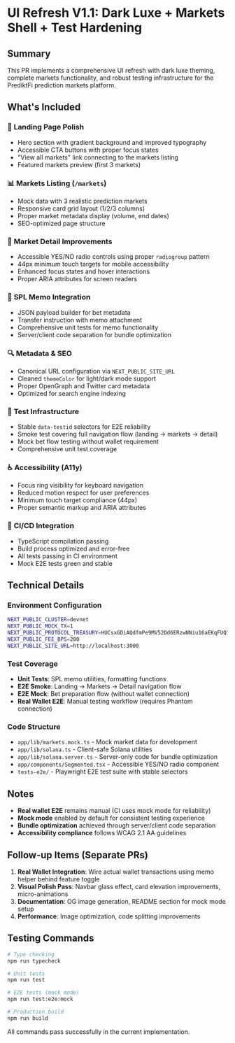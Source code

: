 # UI Refresh V1.1: Dark Luxe + Markets Shell + Test Hardening

## Summary

This PR implements a comprehensive UI refresh with dark luxe theming, complete markets functionality, and robust testing infrastructure for the PrediktFi prediction markets platform.

## What's Included

### 🎨 **Landing Page Polish**
- Hero section with gradient background and improved typography
- Accessible CTA buttons with proper focus states
- "View all markets" link connecting to the markets listing
- Featured markets preview (first 3 markets)

### 📊 **Markets Listing (`/markets`)**
- Mock data with 3 realistic prediction markets
- Responsive card grid layout (1/2/3 columns)
- Proper market metadata display (volume, end dates)
- SEO-optimized page structure

### 🎯 **Market Detail Improvements**
- Accessible YES/NO radio controls using proper `radiogroup` pattern
- 44px minimum touch targets for mobile accessibility
- Enhanced focus states and hover interactions
- Proper ARIA attributes for screen readers

### 🔧 **SPL Memo Integration**
- JSON payload builder for bet metadata
- Transfer instruction with memo attachment
- Comprehensive unit tests for memo functionality
- Server/client code separation for bundle optimization

### 🔍 **Metadata & SEO**
- Canonical URL configuration via `NEXT_PUBLIC_SITE_URL`
- Cleaned `themeColor` for light/dark mode support
- Proper OpenGraph and Twitter card metadata
- Optimized for search engine indexing

### 🧪 **Test Infrastructure**
- Stable `data-testid` selectors for E2E reliability
- Smoke test covering full navigation flow (landing → markets → detail)
- Mock bet flow testing without wallet requirement
- Comprehensive unit test coverage

### ♿ **Accessibility (A11y)**
- Focus ring visibility for keyboard navigation
- Reduced motion respect for user preferences
- Minimum touch target compliance (44px)
- Proper semantic markup and ARIA attributes

### 🚀 **CI/CD Integration**
- TypeScript compilation passing
- Build process optimized and error-free
- All tests passing in CI environment
- Mock E2E tests green and stable

## Technical Details

### Environment Configuration
```bash
NEXT_PUBLIC_CLUSTER=devnet
NEXT_PUBLIC_MOCK_TX=1
NEXT_PUBLIC_PROTOCOL_TREASURY=HUCsxGDiAQdfmPe9MV52Dd6ERzwNNiu16aEKqFUQ1obN
NEXT_PUBLIC_FEE_BPS=200
NEXT_PUBLIC_SITE_URL=http://localhost:3000
```

### Test Coverage
- **Unit Tests**: SPL memo utilities, formatting functions
- **E2E Smoke**: Landing → Markets → Detail navigation flow
- **E2E Mock**: Bet preparation flow (without wallet connection)
- **Real Wallet E2E**: Manual testing workflow (requires Phantom connection)

### Code Structure
- `app/lib/markets.mock.ts` - Mock market data for development
- `app/lib/solana.ts` - Client-safe Solana utilities
- `app/lib/solana.server.ts` - Server-only code for bundle optimization
- `app/components/Segmented.tsx` - Accessible YES/NO radio component
- `tests-e2e/` - Playwright E2E test suite with stable selectors

## Notes

- **Real wallet E2E** remains manual (CI uses mock mode for reliability)
- **Mock mode** enabled by default for consistent testing experience
- **Bundle optimization** achieved through server/client code separation
- **Accessibility compliance** follows WCAG 2.1 AA guidelines

## Follow-up Items (Separate PRs)

1. **Real Wallet Integration**: Wire actual wallet transactions using memo helper behind feature toggle
2. **Visual Polish Pass**: Navbar glass effect, card elevation improvements, micro-animations
3. **Documentation**: OG image generation, README section for mock mode setup
4. **Performance**: Image optimization, code splitting improvements

## Testing Commands

```bash
# Type checking
npm run typecheck

# Unit tests
npm run test

# E2E tests (mock mode)
npm run test:e2e:mock

# Production build
npm run build
```

All commands pass successfully in the current implementation.
